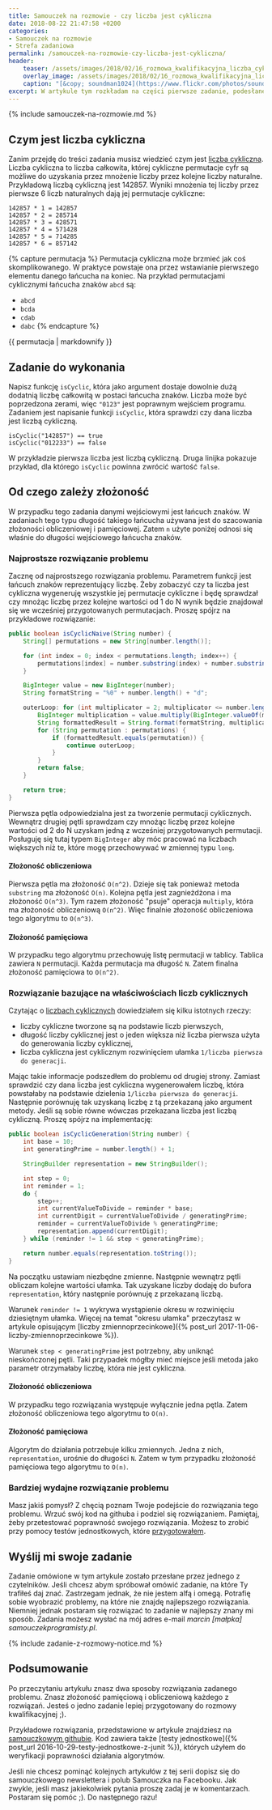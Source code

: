 ```yaml
---
title: Samouczek na rozmowie - czy liczba jest cykliczna
date: 2018-08-22 21:47:58 +0200
categories:
- Samouczek na rozmowie
- Strefa zadaniowa
permalink: /samouczek-na-rozmowie-czy-liczba-jest-cykliczna/
header:
    teaser: /assets/images/2018/02/16_rozmowa_kwalifikacyjna_liczba_cykliczna_zadanie_artykul.jpg
    overlay_image: /assets/images/2018/02/16_rozmowa_kwalifikacyjna_liczba_cykliczna_zadanie_artykul.jpg
    caption: "[&copy; soundman1024](https://www.flickr.com/photos/soundman1024/6805264986/sizes/l)"
excerpt: W artykule tym rozkładam na części pierwsze zadanie, podesłane przez jednego z czytelników. Po lekturze tego artykułu będziesz wiedział czym są liczby cykliczne i w jaki sposób sprawdzić czy dana liczba jest cykliczna. Zapraszam do lektury.
---
```


{% include samouczek-na-rozmowie.md %}

## Czym jest liczba cykliczna

Zanim przejdę do treści zadania musisz wiedzieć czym jest [liczba cykliczna](https://en.wikipedia.org/wiki/Cyclic_number). Liczba cykliczna to liczba całkowita, której cykliczne permutacje cyfr są możliwe do uzyskania przez mnożenie liczby przez kolejne liczby naturalne. Przykładową liczbą cykliczną jest 142857. Wyniki mnożenia tej liczby przez pierwsze 6 liczb naturalnych dają jej permutacje cykliczne:

    142857 * 1 = 142857
    142857 * 2 = 285714
    142857 * 3 = 428571
    142857 * 4 = 571428
    142857 * 5 = 714285
    142857 * 6 = 857142

{% capture permutacja %}
Permutacja cykliczna może brzmieć jak coś skomplikowanego. W praktyce powstaje ona przez wstawianie pierwszego elementu danego łańcucha na koniec. Na przykład permutacjami cyklicznymi łańcucha znaków `abcd` są:

 - `abcd`
 - `bcda`
 - `cdab`
 - `dabc`
{% endcapture %}

<div class="notice--info">
    {{ permutacja | markdownify }}
</div>

## Zadanie do wykonania

Napisz funkcję `isCyclic`, która jako argument dostaje dowolnie dużą dodatnią liczbę całkowitą w postaci łańcucha znaków. Liczba może być poprzedzona zerami, więc `"0123"` jest poprawnym wejściem programu. Zadaniem jest napisanie funkcji `isCyclic`, która sprawdzi czy dana liczba jest liczbą cykliczną.

    isCyclic("142857") == true
    isCyclic("012233") == false

W przykładzie pierwsza liczba jest liczbą cykliczną. Druga linijka pokazuje przykład, dla którego `isCyclic` powinna zwrócić wartość `false`.

## Od czego zależy złożoność

W przypadku tego zadania danymi wejściowymi jest łańcuch znaków. W zadaniach tego typu długość takiego łańcucha używana jest do szacowania złożoności obliczeniowej i pamięciowej. Zatem `n` użyte poniżej odnosi się właśnie do długości wejściowego łańcucha znaków.

### Najprostsze rozwiązanie problemu

Zacznę od najprostszego rozwiązania problemu. Parametrem funkcji jest łańcuch znaków reprezentujący liczbę. Żeby zobaczyć czy ta liczba jest cykliczna wygeneruję wszystkie jej permutacje cykliczne i będę sprawdzał czy mnożąc liczbę przez kolejne wartości od 1 do N wynik będzie znajdował się we wcześniej przygotowanych permutacjach. Proszę spójrz na przykładowe rozwiązanie:

```java
public boolean isCyclicNaive(String number) {
    String[] permutations = new String[number.length()];

    for (int index = 0; index < permutations.length; index++) {
        permutations[index] = number.substring(index) + number.substring(0, index);
    }

    BigInteger value = new BigInteger(number);
    String formatString = "%0" + number.length() + "d";

    outerLoop: for (int multiplicator = 2; multiplicator <= number.length(); multiplicator++) {
        BigInteger multiplication = value.multiply(BigInteger.valueOf(multiplicator));
        String formattedResult = String.format(formatString, multiplication);
        for (String permutation : permutations) {
            if (formattedResult.equals(permutation)) {
                continue outerLoop;
            }
        }
        return false;
    }

    return true;
}
```

Pierwsza pętla odpowiedzialna jest za tworzenie permutacji cyklicznych. Wewnątrz drugiej pętli sprawdzam czy mnożąc liczbę przez kolejne wartości od 2 do N uzyskam jedną z wcześniej przygotowanych permutacji. Posługuję się tutaj typem `BigInteger` aby móc pracować na liczbach większych niż te, które mogę przechowywać w zmiennej typu `long`.

#### Złożoność obliczeniowa

Pierwsza pętla ma złożoność `Ο(n^2)`. Dzieje się tak ponieważ metoda `substring` ma złożoność `Ο(n)`. Kolejna pętla jest zagnieżdżona i ma złożoność `Ο(n^3)`. Tym razem złożoność "psuje" operacja `multiply`, która ma złożoność obliczeniową `Ο(n^2)`. Więc finalnie złożoność obliczeniowa tego algorytmu to `O(n^3)`.

#### Złożoność pamięciowa

W przypadku tego algorytmu przechowuję listę permutacji w tablicy. Tablica zawiera `N` permutacji. Każda permutacja ma długość `N`. Zatem finalna złożoność pamięciowa to `Ο(n^2)`.

### Rozwiązanie bazujące na właściwościach liczb cyklicznych

Czytając o [liczbach cyklicznych](https://en.wikipedia.org/wiki/Cyclic_number) dowiedziałem się kilku istotnych rzeczy:

 - liczby cykliczne tworzone są na podstawie liczb pierwszych,
 - długość liczby cyklicznej jest o jeden większa niż liczba pierwsza użyta do generowania liczby cyklicznej,
 - liczba cykliczna jest cyklicznym rozwinięciem ułamka `1/liczba pierwsza do generacji`.

Mając takie informacje podszedłem do problemu od drugiej strony. Zamiast sprawdzić czy dana liczba jest cykliczna wygenerowałem liczbę, która powstałaby na podstawie dzielenia `1/liczba pierwsza do generacji`. Następnie porównuję tak uzyskaną liczbę z tą przekazaną jako argument metody. Jeśli są sobie równe wówczas przekazana liczba jest liczbą cykliczną. Proszę spójrz na implementację:

```java
public boolean isCyclicGeneration(String number) {
    int base = 10;
    int generatingPrime = number.length() + 1;

    StringBuilder representation = new StringBuilder();

    int step = 0;
    int reminder = 1;
    do {
        step++;
        int currentValueToDivide = reminder * base;
        int currentDigit = currentValueToDivide / generatingPrime;
        reminder = currentValueToDivide % generatingPrime;
        representation.append(currentDigit);
    } while (reminder != 1 && step < generatingPrime);

    return number.equals(representation.toString());
}
```

Na początku ustawiam niezbędne zmienne. Następnie wewnątrz pętli obliczam kolejne wartości ułamka. Tak uzyskane liczby dodaję do bufora `representation`, który następnie porównuję z przekazaną liczbą. 

Warunek `reminder != 1` wykrywa wystąpienie okresu w rozwinięciu dziesiętnym ułamka. Więcej na temat "okresu ułamka" przeczytasz w artykule opisującym [liczby zmiennoprzecinkowe]({% post_url 2017-11-06-liczby-zmiennoprzecinkowe %}).

Warunek `step < generatingPrime` jest potrzebny, aby uniknąć nieskończonej pętli. Taki przypadek mógłby mieć miejsce jeśli metoda jako parametr otrzymałaby liczbę, która nie jest cykliczna.

#### Złożoność obliczeniowa

W przypadku tego rozwiązania występuje wyłącznie jedna pętla. Zatem złożoność obliczeniowa tego algorytmu to `Ο(n)`.

#### Złożoność pamięciowa

Algorytm do działania potrzebuje kilku zmiennych. Jedna z nich, `representation`, urośnie do długości `N`. Zatem w tym przypadku złożoność pamięciowa tego algorytmu to `O(n)`.

### Bardziej wydajne rozwiązanie problemu

Masz jakiś pomysł? Z chęcią poznam Twoje podejście do rozwiązania tego problemu. Wrzuć swój kod na githuba i podziel się rozwiązaniem. Pamiętaj, żeby przetestować poprawność swojego rozwiązania. Możesz to zrobić przy pomocy testów jednostkowych, które [przygotowałem](https://github.com/SamouczekProgramisty/StrefaZadaniowaSamouka/blob/master/08_cyclic_number/src/test/java/pl/samouczekprogramisty/szs/cyclic/CyclicNumberFinderTest.java).

## Wyślij mi swoje zadanie

Zadanie omówione w tym artykule zostało przesłane przez jednego z czytelników. Jeśli chcesz abym spróbował omówić zadanie, na które Ty trafiłeś daj znać. Zastrzegam jednak, że nie jestem alfą i omegą. Potrafię sobie wyobrazić problemy, na które nie znajdę najlepszego rozwiązania. Niemniej jednak postaram się rozwiązać to zadanie w najlepszy znany mi sposób. Zadania możesz wysłać na mój adres e-mail _marcin [małpka] samouczekprogramisty.pl_.

{% include zadanie-z-rozmowy-notice.md %}

## Podsumowanie

Po przeczytaniu artykułu znasz dwa sposoby rozwiązania zadanego problemu. Znasz złożoność pamięciową i obliczeniową każdego z rozwiązań. Jesteś o jedno zadanie lepiej przygotowany do rozmowy kwalifikacyjnej ;).

Przykładowe rozwiązania, przedstawione w artykule znajdziesz na [samouczkowym githubie](https://github.com/SamouczekProgramisty/StrefaZadaniowaSamouka/tree/master/08_cyclic_number/src). Kod zawiera także [testy jednostkowe]({% post_url 2016-10-29-testy-jednostkowe-z-junit %}), których użyłem do weryfikacji poprawności działania algorytmów.

Jeśli nie chcesz pominąć kolejnych artykułów z tej serii dopisz się do samouczkowego newslettera i polub Samouczka na Facebooku. Jak zwykle, jeśli masz jakiekolwiek pytania proszę zadaj je w komentarzach. Postaram się pomóc ;). Do następnego razu!
